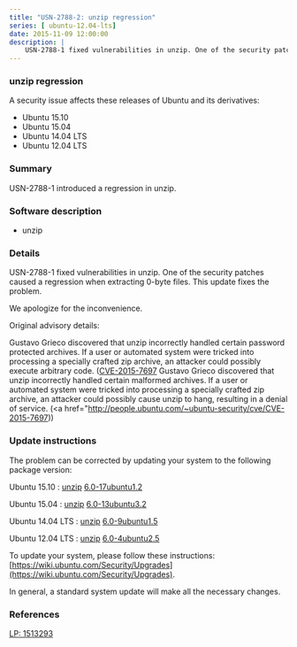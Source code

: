 ```yaml
---
title: "USN-2788-2: unzip regression"
series: [ ubuntu-12.04-lts]
date: 2015-11-09 12:00:00
description: |
    USN-2788-1 fixed vulnerabilities in unzip. One of the security patches caused a regression when extracting 0-byte files. This update fixes the problem.
--- 
```

 
### unzip regression

A security issue affects these releases of Ubuntu and its derivatives:

* Ubuntu 15.10
* Ubuntu 15.04
* Ubuntu 14.04 LTS
* Ubuntu 12.04 LTS

### Summary

USN-2788-1 introduced a regression in unzip. 

### Software description

* unzip 

### Details

USN-2788-1 fixed vulnerabilities in unzip. One of the security patches caused a regression when extracting 0-byte files. This update fixes the problem.

We apologize for the inconvenience.

Original advisory details:

 Gustavo Grieco discovered that unzip incorrectly handled certain password protected archives. If a user or automated system were tricked into processing a specially crafted zip archive, an attacker could possibly execute arbitrary code. ([CVE-2015-7697](http://people.ubuntu.com/~ubuntu-security/cve/CVE-2015-7696">CVE-2015-7696</a>) Gustavo Grieco discovered that unzip incorrectly handled certain malformed archives. If a user or automated system were tricked into processing a specially crafted zip archive, an attacker could possibly cause unzip to hang, resulting in a denial of service. (<a href="http://people.ubuntu.com/~ubuntu-security/cve/CVE-2015-7697)) 

### Update instructions

The problem can be corrected by updating your system to the following package version:

Ubuntu 15.10
 : [unzip](https://launchpad.net/ubuntu/+source/unzip) <span> [6.0-17ubuntu1.2](https://launchpad.net/ubuntu/+source/unzip/6.0-17ubuntu1.2) </span> 

Ubuntu 15.04
 : [unzip](https://launchpad.net/ubuntu/+source/unzip) <span> [6.0-13ubuntu3.2](https://launchpad.net/ubuntu/+source/unzip/6.0-13ubuntu3.2) </span> 

Ubuntu 14.04 LTS
 : [unzip](https://launchpad.net/ubuntu/+source/unzip) <span> [6.0-9ubuntu1.5](https://launchpad.net/ubuntu/+source/unzip/6.0-9ubuntu1.5) </span> 

Ubuntu 12.04 LTS
 : [unzip](https://launchpad.net/ubuntu/+source/unzip) <span> [6.0-4ubuntu2.5](https://launchpad.net/ubuntu/+source/unzip/6.0-4ubuntu2.5) </span> 

To update your system, please follow these instructions: [https://wiki.ubuntu.com/Security/Upgrades](https://wiki.ubuntu.com/Security/Upgrades).

In general, a standard system update will make all the necessary changes. 

### References

 [LP: 1513293](https://launchpad.net/bugs/1513293)
 

